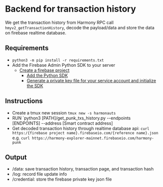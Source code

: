 # Backend for transaction history
We get the transaction history from Harmony RPC call `hmyv2_getTransactionHistory`, decode the payload/data and store the data on firebase realtime database. 

## Requirements
- `python3 -m pip install -r requirements.txt`
- Add the Firebase Admin Python SDK to your server
	- [Create a firebase project](https://console.firebase.google.com/u/0/)
        - [Add the Python SDK](https://firebase.google.com/docs/admin/setup#add-sdk)
        - [Generate a private key file for your service account and initialize the SDK](https://firebase.google.com/docs/admin/setup#initialize-sdk)


## Instructions
- Create a tmux new session `tmux new -s harmonauts`
- RUN `python3 [PATH]/get_punk_txs_history.py --endpoints [ENDPOINTS] --address [Smart contract address] 
- Get decoded transaction history through realtime database api: `curl https:/{firebase project name}.firebaseio.com/{reference name}.json` e.g. `curl https://harmony-explorer-mainnet.firebaseio.com/harmony-punk`

## Output
- /data: save transaction history, transaction page, and transaction hash
- /log: record file update info
- /credential: store the firebase private key json file 
